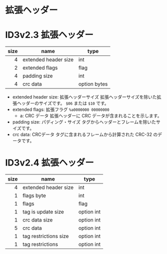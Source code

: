 # 拡張ヘッダー

# ID3v2.3 拡張ヘッダー

| size | name | type |
| ---: | --- | --- |
| 4 | extended header size | int |
| 2 | extended flags | flag |
| 4 | padding size | int |
| 4 | crc data | option bytes |

- extended header size: 拡張ヘッダーサイズ
  拡張ヘッダーサイズを除いた拡張ヘッダーのサイズです。
  `$06` または `$10` です。
- extended flags: 拡張フラグ
  `%a0000000 00000000`
  - a: CRC データ
    拡張ヘッダーに CRC データが含まれることを示します。
- padding size: パディング・サイズ
  タグからヘッダーとフレームを除いたサイズです。
- crc data: CRCデータ
  タグに含まれるフレームから計算された CRC-32 のデータです。

# ID3v2.4 拡張ヘッダー

| size | name | type |
| ---: | --- | --- |
| 4 | extended header size | int |
| 1 | flags byte | int |
| 1 | flags | flag |
| 1 | tag is update size | option int |
| 1 | crc data size | option int |
| 5 | crc data | option int |
| 1 | tag restrictions size | option int |
| 1 | tag restrictions | option int |
